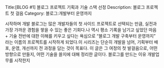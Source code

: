 Title:[BLOG #1] 블로그 프로젝트 기획과 기술 스택 선정 
Description: 블로그 프로젝트 첫 걸음
Category: 블로그:개발부터 운영까지

시작하며
개발 블로그는 많은 개발자들의 첫 사이드 프로젝트로 선택되는 만큼, 실전과 가장 가까운 경험을 쌓을 수 있는 좋은 기회다.나 역시 평소 기록을 남기고 싶었던 마음 + 기술 전반에 대한 이해를 키우고 싶다는 욕심으로 “블로그 개발 구축부터 운영까지” 라는 이름의 프로젝트를 시작하게 되었다.이 시리즈는 단순히 개발을 넘어, 기획부터 배포, 운영, 개선까지 전 과정을 담는 것이 목표다. 이 글은 그 여정의 첫 발걸음으로, 어떤 방향으로 만들지, 어떤 기술을 쓸지에 대해 정리한 글이다.
블로그를 만드는 이유
개발업무를 시작한지


